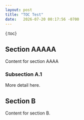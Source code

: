 ```yaml
---
layout: post
title: "TOC Test"
date:   2026-07-20 00:17:56 -0700
---
```


{:toc}

## Section AAAAA

Content for section AAAA

### Subsection A.1

More detail here.

## Section B

Content for section B.

